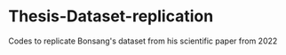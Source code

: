 # Thesis-Dataset-replication
Codes to replicate Bonsang's dataset from his scientific paper from 2022
